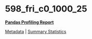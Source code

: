 # 598_fri_c0_1000_25

[**Pandas Profiling Report**](https://epistasislab.github.io/penn-ml-benchmarks/profile/598_fri_c0_1000_25.html)

[Metadata](metadata.yaml) | [Summary Statistics](summary_stats.csv)

